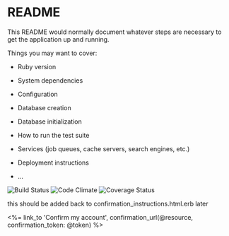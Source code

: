 # README

This README would normally document whatever steps are necessary to get the
application up and running.

Things you may want to cover:

* Ruby version

* System dependencies

* Configuration

* Database creation

* Database initialization

* How to run the test suite

* Services (job queues, cache servers, search engines, etc.)

* Deployment instructions

* ...

![Build Status](https://codeship.com/projects/42a56450-bf10-0134-11d8-0ef15c5d34cb/status?branch=master)
![Code Climate](https://codeclimate.com/github/wwinslowkent/review-site.png)
![Coverage Status](https://coveralls.io/repos/wwinslowkent/review-site/badge.png)

this should be added back to confirmation_instructions.html.erb later <p><%= link_to 'Confirm my account', confirmation_url(@resource, confirmation_token: @token) %></p>
